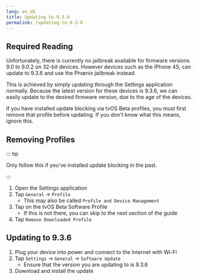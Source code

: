 ```yaml
---
lang: en_US
title: Updating to 9.3.6
permalink: /updating-to-9-3-6
---
```


## Required Reading

Unfortunately, there is currently no jailbreak available for firmware versions 9.0 to 9.0.2 on 32-bit devices. However devices such as the iPhone 4S, can update to 9.3.6 and use the Phœnix jailbreak instead.

This is achieved by simply updating through the Settings application normally. Because the latest version for these devices is 9.3.6, we can easily update to the desired firmware version, due to the age of the devices.

If you have installed update blocking via tvOS Beta profiles, you must first remove that profile before updating. If you don't know what this means, ignore this.

## Removing Profiles

::: tip

Only follow this if you've installed update blocking in the past.

:::

1. Open the Settings application
1. Tap `General` -> `Profile`
    - This may also be called `Profile and Device Management`
1. Tap on the tvOS Beta Software Profile
    - If this is not there, you can skip to the next section of the guide
1. Tap `Remove Downloaded Profile`

## Updating to 9.3.6

1. Plug your device into power and connect to the Internet with Wi-Fi
1. Tap `Settings` -> `General` -> `Software Update`
    - Ensure that the version you are updating to is 9.3.6
1. Download and install the update